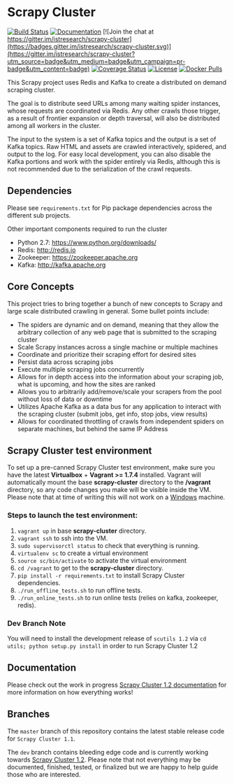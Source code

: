 # Scrapy Cluster

[![Build Status](https://travis-ci.org/istresearch/scrapy-cluster.svg?branch=dev)](https://travis-ci.org/istresearch/scrapy-cluster) [![Documentation](https://readthedocs.org/projects/scrapy-cluster/badge/?version=dev)](http://scrapy-cluster.readthedocs.io/en/dev/) [![Join the chat at https://gitter.im/istresearch/scrapy-cluster](https://badges.gitter.im/istresearch/scrapy-cluster.svg)](https://gitter.im/istresearch/scrapy-cluster?utm_source=badge&utm_medium=badge&utm_campaign=pr-badge&utm_content=badge) [![Coverage Status](https://coveralls.io/repos/github/istresearch/scrapy-cluster/badge.svg?branch=dev)](https://coveralls.io/github/istresearch/scrapy-cluster?branch=dev) [![License](https://img.shields.io/badge/license-MIT-blue.svg)](https://github.com/istresearch/scrapy-cluster/blob/master/LICENSE) [![Docker Pulls](https://img.shields.io/docker/pulls/istresearch/scrapy-cluster.svg)](https://hub.docker.com/r/istresearch/scrapy-cluster/)

This Scrapy project uses Redis and Kafka to create a distributed on demand scraping cluster.

The goal is to distribute seed URLs among many waiting spider instances, whose requests are coordinated via Redis. Any other crawls those trigger, as a result of frontier expansion or depth traversal, will also be distributed among all workers in the cluster.

The input to the system is a set of Kafka topics and the output is a set of Kafka topics. Raw HTML and assets are crawled interactively, spidered, and output to the log. For easy local development, you can also disable the Kafka portions and work with the spider entirely via Redis, although this is not recommended due to the serialization of the crawl requests.

## Dependencies

Please see `requirements.txt` for Pip package dependencies across the different sub projects.

Other important components required to run the cluster

- Python 2.7: https://www.python.org/downloads/
- Redis: http://redis.io
- Zookeeper: https://zookeeper.apache.org
- Kafka: http://kafka.apache.org

## Core Concepts

This project tries to bring together a bunch of new concepts to Scrapy and large scale distributed crawling in general. Some bullet points include:

- The spiders are dynamic and on demand, meaning that they allow the arbitrary collection of any web page that is submitted to the scraping cluster
- Scale Scrapy instances across a single machine or multiple machines
- Coordinate and prioritize their scraping effort for desired sites
- Persist data across scraping jobs
- Execute multiple scraping jobs concurrently
- Allows for in depth access into the information about your scraping job, what is upcoming, and how the sites are ranked
- Allows you to arbitrarily add/remove/scale your scrapers from the pool without loss of data or downtime
- Utilizes Apache Kafka as a data bus for any application to interact with the scraping cluster (submit jobs, get info, stop jobs, view results)
- Allows for coordinated throttling of crawls from independent spiders on separate machines, but behind the same IP Address

## Scrapy Cluster test environment

To set up a pre-canned Scrapy Cluster test environment, make sure you have the latest **Virtualbox** + **Vagrant >= 1.7.4** installed.  Vagrant will automatically mount the base **scrapy-cluster** directory to the **/vagrant** directory, so any code changes you make will be visible inside the VM. Please note that at time of writing this will not work on a [Windows](http://docs.ansible.com/ansible/intro_installation.html#control-machine-requirements) machine.

### Steps to launch the test environment:
1.  `vagrant up` in base **scrapy-cluster** directory.
2.  `vagrant ssh` to ssh into the VM.
3.  `sudo supervisorctl status` to check that everything is running.
4.  `virtualenv sc` to create a virtual environment
5.  `source sc/bin/activate` to activate the virtual environment
6.  `cd /vagrant` to get to the **scrapy-cluster** directory.
7.  `pip install -r requirements.txt` to install Scrapy Cluster dependencies.
8.  `./run_offline_tests.sh` to run offline tests.
9.  `./run_online_tests.sh` to run online tests (relies on kafka, zookeeper, redis).

### Dev Branch Note

You will need to install the development release of `scutils 1.2` via `cd utils; python setup.py install` in order to run Scrapy Cluster 1.2

## Documentation

Please check out the work in progress [Scrapy Cluster 1.2 documentation](http://scrapy-cluster.readthedocs.org/en/dev/) for more information on how everything works!

## Branches

The `master` branch of this repository contains the latest stable release code for `Scrapy Cluster 1.1`.

The `dev` branch contains bleeding edge code and is currently working towards [Scrapy Cluster 1.2](https://github.com/istresearch/scrapy-cluster/issues?utf8=%E2%9C%93&q=milestone%3A%22Scrapy+Cluster+1.2%22+). Please note that not everything may be documented, finished, tested, or finalized but we are happy to help guide those who are interested.
